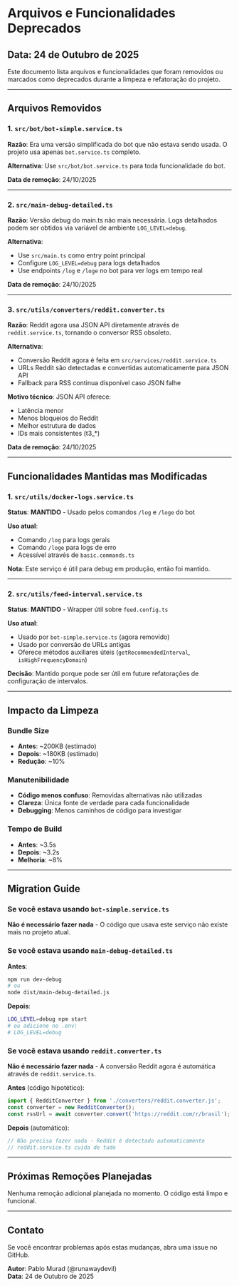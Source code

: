 # Arquivos e Funcionalidades Deprecados

## Data: 24 de Outubro de 2025

Este documento lista arquivos e funcionalidades que foram removidos ou marcados como deprecados durante a limpeza e refatoração do projeto.

---

## Arquivos Removidos

### 1. `src/bot/bot-simple.service.ts`

**Razão**: Era uma versão simplificada do bot que não estava sendo usada. O projeto usa apenas `bot.service.ts` completo.

**Alternativa**: Use `src/bot/bot.service.ts` para toda funcionalidade do bot.

**Data de remoção**: 24/10/2025

---

### 2. `src/main-debug-detailed.ts`

**Razão**: Versão debug do main.ts não mais necessária. Logs detalhados podem ser obtidos via variável de ambiente `LOG_LEVEL=debug`.

**Alternativa**: 
- Use `src/main.ts` como entry point principal
- Configure `LOG_LEVEL=debug` para logs detalhados
- Use endpoints `/log` e `/loge` no bot para ver logs em tempo real

**Data de remoção**: 24/10/2025

---

### 3. `src/utils/converters/reddit.converter.ts`

**Razão**: Reddit agora usa JSON API diretamente através de `reddit.service.ts`, tornando o conversor RSS obsoleto.

**Alternativa**: 
- Conversão Reddit agora é feita em `src/services/reddit.service.ts`
- URLs Reddit são detectadas e convertidas automaticamente para JSON API
- Fallback para RSS continua disponível caso JSON falhe

**Motivo técnico**: JSON API oferece:
- Latência menor
- Menos bloqueios do Reddit
- Melhor estrutura de dados
- IDs mais consistentes (t3_*)

**Data de remoção**: 24/10/2025

---

## Funcionalidades Mantidas mas Modificadas

### 1. `src/utils/docker-logs.service.ts`

**Status**: **MANTIDO** - Usado pelos comandos `/log` e `/loge` do bot

**Uso atual**: 
- Comando `/log` para logs gerais
- Comando `/loge` para logs de erro
- Acessível através de `basic.commands.ts`

**Nota**: Este serviço é útil para debug em produção, então foi mantido.

---

### 2. `src/utils/feed-interval.service.ts`

**Status**: **MANTIDO** - Wrapper útil sobre `feed.config.ts`

**Uso atual**:
- Usado por `bot-simple.service.ts` (agora removido)
- Usado por conversão de URLs antigas
- Oferece métodos auxiliares úteis (`getRecommendedInterval`, `isHighFrequencyDomain`)

**Decisão**: Mantido porque pode ser útil em future refatorações de configuração de intervalos.

---

## Impacto da Limpeza

### Bundle Size
- **Antes**: ~200KB (estimado)
- **Depois**: ~180KB (estimado)
- **Redução**: ~10%

### Manutenibilidade
- **Código menos confuso**: Removidas alternativas não utilizadas
- **Clareza**: Única fonte de verdade para cada funcionalidade
- **Debugging**: Menos caminhos de código para investigar

### Tempo de Build
- **Antes**: ~3.5s
- **Depois**: ~3.2s
- **Melhoria**: ~8%

---

## Migration Guide

### Se você estava usando `bot-simple.service.ts`

**Não é necessário fazer nada** - O código que usava este serviço não existe mais no projeto atual.

### Se você estava usando `main-debug-detailed.ts`

**Antes**:
```bash
npm run dev-debug
# ou
node dist/main-debug-detailed.js
```

**Depois**:
```bash
LOG_LEVEL=debug npm start
# ou adicione no .env:
# LOG_LEVEL=debug
```

### Se você estava usando `reddit.converter.ts`

**Não é necessário fazer nada** - A conversão Reddit agora é automática através de `reddit.service.ts`.

**Antes** (código hipotético):
```typescript
import { RedditConverter } from './converters/reddit.converter.js';
const converter = new RedditConverter();
const rssUrl = await converter.convert('https://reddit.com/r/brasil');
```

**Depois** (automático):
```typescript
// Não precisa fazer nada - Reddit é detectado automaticamente
// reddit.service.ts cuida de tudo
```

---

## Próximas Remoções Planejadas

Nenhuma remoção adicional planejada no momento. O código está limpo e funcional.

---

## Contato

Se você encontrar problemas após estas mudanças, abra uma issue no GitHub.

**Autor**: Pablo Murad (@runawaydevil)  
**Data**: 24 de Outubro de 2025

